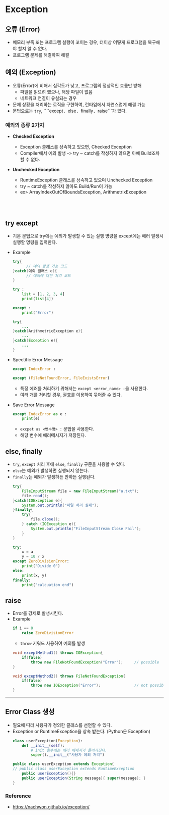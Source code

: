 # Exception

## 오류 (Error)
* 메모리 부족 또는 프로그램 실행이 꼬이는 경우, 더이상 어떻게 프로그램을 복구해야 할지 알 수 없다.
* 프로그램 문제를 해결하여 해결 

## 예외 (Exception)
* 오류(Error)에 비해서 심각도가 낮고, 프로그램의 정상적인 흐름만 방해
    * 파일을 읽으려 했으나, 해당 파일이 없음
    * 네트워크 연결이 유실되는 경우
* 문제 상황을 처리하는 로직을 구현하여, 런타임에서 자연스럽게 해결 가능
* 문법으로는 ```try```, ````except```, ```else```, ```finally```, ```raise```가 있다.
### 예외의 종류 2가지
* **Checked Exception**
    * Exception 클래스를 상속하고 있으면, Checked Exception
    * Compiler에서 예외 발생 -> try ~ catch를 작성하지 않으면 아예 Build조차 할 수 없다.
    
* **Unchecked Exception**
    * RuntimeException 클래스를 상속하고 있으며 Unchecked Exception
    * try ~ catch를 작성하지 않아도 Build/Run이 가능
    * ex> ArrayIndexOutOfBoundsException, ArithmetrixException
</br>
</br>


## try except
* 기본 문법으로 try에는 예외가 발생할 수 있는 실행 명령을 except에는 에러 발생시 실행할 명령을 입력한다.
* Example
    ```java
    try{
          // 예외 발생 가능 코드
    }catch(예외 클래스 e){
          // 예외에 대한 처리 코드    
    }
    ```
    ```python
    try :
        list = [1, 2, 3, 4]
        print(list[4])

    except :
        print("Error")
    ```
    ```java
    try{
        ...
    }catch(ArithmetricException e){
        ...
    }catch(Exception e){
        ...
    }
    ```

* Spectific Error Message
    ```python
    except IndexError :

    except (FileNotFoundError, FileExistsError) 
    ```
    * 특정 에러를 처리하기 위해서는 ```except <error_name> :```을 사용한다.
    * 여러 개를 처리할 경우, 괄호를 이용하여 묶어줄 수 있다.

* Save Error Message
    ```python
    except IndexError as e :
        print(e)
    ```
    * ```excpet as <변수명> :``` 문법을 사용한다.
    * 해당 변수에 에러메시지가 저장된다.



## else, finally
* ```try```, ```except``` 처리 후에 ```else```, ```finally``` 구문을 사용할 수 있다.
* ```else```는 예외가 발생하면 실행되지 않는다.
* ```finally```는 예외가 발생하든 안하든 실행된다.
    ```java
    try{
        FileInputStream file = new FileInputStream("a.txt");
        file.read();
    }catch(IOException e){
        System.out.println("파일 처리 실패");
    }finally{
        try{
            file.close();
        } catch (IOException e){
            System.out.println("FileInputStream Close Fail");
        }  
    }
    ```
    ```python
    try:
        x = a
        y = 10 / x
    except ZeroDivisionError:
        print("Divide 0")
    else:
        print(x, y)
    finally:
        print("calcuation end")

    ```





## raise
* Error를 강제로 발생시킨다.
* Example
    ```python
    if i == 0
        raise ZeroDivisionError
    ```
    * ```throw``` 키워드 사용하여 예외를 발생
    ```java
    void exceptMethod1() throws IOException{
        if(false)
            throw new FileNotFoundException("Error");     // possible
    }
  
    void exceptMethod2() throws FileNotFoundException{
        if(false)
            throw new IOException("Error");               // not possible, FileNotFoundException이 IOException의 자식 클래스이므로
    }    
    ```

---
## Error Class 생성
* 필요에 따라 사용자가 정의한 클래스를 선언할 수 있다.
* Exception or RuntimeException을 상속 받는다. (Python은 Exception)
    ```python
    class userException(Exception):
        def __init__(self):
            # init 함수에는 에러 메세지가 들어가진다.
            super().__init__("사용자 예외 처리")
    ```
    ```java
    public class userException extends Exception{
    // public class userException extends RuntimeException
        public userException(){}
        public userException(String message){ super(message); }
    }
    ```


### Reference
* https://nachwon.github.io/exception/